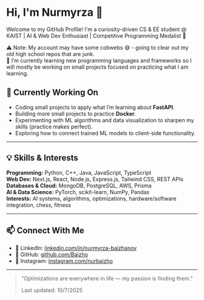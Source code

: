 # Hi, I'm Nurmyrza 👋  
Welcome to my GitHub Profile! I'm a curiosity-driven CS & EE student @ KAIST | AI & Web Dev Enthusiast | Competitive Programming Medalist 🥇

⚠️ Note: My account may have some cobwebs 😅 - going to clear out my old high school repos that are junk.  
🌱 I’m currently learning new programming languages and frameworks so I will mostly be working on small projects focused on practicing what I am learning.

## 🔭 Currently Working On
- Coding small projects to apply what I’m learning about **FastAPI**.  
- Building more small projects to practice **Docker**.  
- Experimenting with ML algorithms and data visualization to sharpen my skills (practice makes perfect).  
- Exploring how to connect trained ML models to client-side functionality.
---

## 💡 Skills & Interests
**Programming:** Python, C++, Java, JavaScript, TypeScript  
**Web Dev:** Next.js, React, Node.js, Express.js, Tailwind CSS, REST APIs  
**Databases & Cloud:** MongoDB, PostgreSQL, AWS, Prisma  
**AI & Data Science:** PyTorch, scikit-learn, NumPy, Pandas  
**Interests:** AI systems, algorithms, optimizations, hardware/software integration, chess, fitness  

---

## 📫 Connect With Me
- 🔗 LinkedIn: [linkedin.com/in/nurmyrza-baizhanov](https://linkedin.com/in/nurmyrza-baizhanov)  
- 🐙 GitHub: [github.com/Baizho](https://github.com/Baizho)  
- 📸 Instagram: [instagram.com/nurbaizho](https://instagram.com/nurbaizho)  

---

> "Optimizations are everywhere in life — my passion is finding them."
>
> Last updated: 10/7/2025
